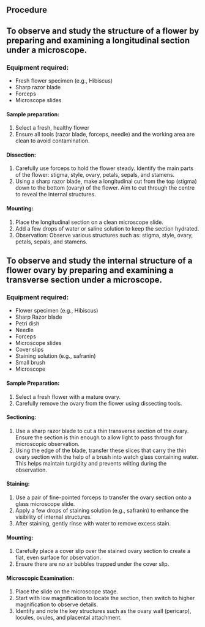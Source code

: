 ## Procedure

## **To observe and study the structure of a flower by preparing and examining a longitudinal section under a microscope.**

### Equipment required:
- Fresh flower specimen (e.g., Hibiscus)
- Sharp razor blade 
- Forceps
- Microscope slides 


#### Sample preparation:
1. Select a fresh, healthy flower
2. Ensure all tools (razor blade, forceps, needle) and the working area are clean to avoid contamination.
#### Dissection:
1. Carefully use forceps to hold the flower steady. Identify the main parts of the flower: stigma, style, ovary, petals, sepals, and stamens.
2. Using a sharp razor blade, make a longitudinal cut from the top (stigma) down to the bottom (ovary) of the flower. Aim to cut through the centre to reveal the internal structures.
#### Mounting:
1. Place the longitudinal section on a clean microscope slide.
2. Add a few drops of water or saline solution to keep the section hydrated.
3. Observation: Observe various structures such as: stigma, style, ovary, petals, sepals, and stamens.


## **To observe and study the internal structure of a flower ovary by preparing and examining a transverse section under a microscope.**

### Equipment required:
- Flower specimen (e.g., Hibiscus)
- Sharp Razor blade 
- Petri dish
- Needle 
- Forceps
- Microscope slides
- Cover slips
- Staining solution (e.g., safranin)
- Small brush
- Microscope


#### Sample Preparation:
1. Select a fresh flower with a mature ovary.
2. Carefully remove the ovary from the flower using dissecting tools.

#### Sectioning:
1. Use a sharp razor blade to cut a thin transverse section of the ovary. Ensure the section is thin enough to allow light to pass through for microscopic observation.
2. Using the edge of the blade, transfer these slices that carry the thin ovary section with the help of a brush into watch glass containing water. This helps maintain turgidity and prevents wilting during the observation.

#### Staining:
1. Use a pair of fine-pointed forceps to transfer the ovary section onto a glass microscope slide.
2. Apply a few drops of staining solution (e.g., safranin) to enhance the visibility of internal structures.
3. After staining, gently rinse with water to remove excess stain.

#### Mounting:
1. Carefully place a cover slip over the stained ovary section to create a flat, even surface for observation.
2. Ensure there are no air bubbles trapped under the cover slip.

#### Microscopic Examination:
1. Place the slide on the microscope stage.
2. Start with low magnification to locate the section, then switch to higher magnification to observe details.
3. Identify and note the key structures such as the ovary wall (pericarp), locules, ovules, and placental attachment.
